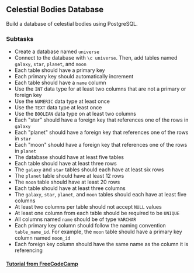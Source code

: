 ## Celestial Bodies Database

Build a database of celestial bodies using PostgreSQL.

### Subtasks

- Create a database named `universe`
- Connect to the database with `\c universe`. Then, add tables named `galaxy`, `star`, `planet`, and `moon`
- Each table should have a primary key
- Each primary key should automatically increment
- Each table should have a `name` column
- Use the `INT` data type for at least two columns that are not a primary or foreign key
- Use the `NUMERIC` data type at least once
- Use the `TEXT` data type at least once
- Use the `BOOLEAN` data type on at least two columns
- Each "star" should have a foreign key that references one of the rows in `galaxy`
- Each "planet" should have a foreign key that references one of the rows in `star`
- Each "moon" should have a foreign key that references one of the rows in `planet`
- The database should have at least five tables
- Each table should have at least three rows
- The `galaxy` and `star` tables should each have at least six rows
- The `planet` table should have at least 12 rows
- The `moon` table should have at least 20 rows
- Each table should have at least three columns
- The `galaxy`, `star`, `planet`, and `moon` tables should each have at least five columns
- At least two columns per table should not accept `NULL` values
- At least one column from each table should be required to be `UNIQUE`
- All columns named `name` should be of type `VARCHAR`
- Each primary key column should follow the naming convention `table_name_id`. For example, the `moon` table should have a primary key column named `moon_id`
- Each foreign key column should have the same name as the column it is referencing

#### [Tutorial from FreeCodeCamp](https://www.freecodecamp.org/learn/relational-database/build-a-celestial-bodies-database-project/build-a-celestial-bodies-database)
